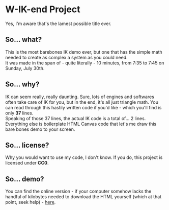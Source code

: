 # W-IK-end Project
Yes, I'm aware that's the lamest possible title ever.  
## So... what?
This is the most barebones IK demo ever, but one that has the simple math needed to create as complex a system as you could need.  
It was made in the span of - quite literally - 10 minutes, from 7:35 to 7:45 on Sunday, July 30th.  
## So... why?
IK can seem really, really daunting. Sure, lots of engines and softwares often take care of IK for you, but in the end, it's all just triangle math. You can read through this hastily written code if you'd like - which you'll find is only **37** lines.  
Speaking of those 37 lines, the actual IK code is a total of... 2 lines. Everything else is boilerplate HTML Canvas code that let's me draw this bare bones demo to your screen.
## So... license?
Why you would want to use my code, I don't know. If you do, this project is licensed under **CC0**.
## So... demo?
You can find the online version - if your computer somehow lacks the handful of kilobytes needed to download the HTML yourself (which at that point, seek help) - [here](https://www.rockwill.dev/WeekendIK).
